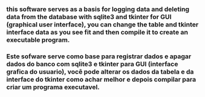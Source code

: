 ### this software serves as a basis for logging data and deleting data from the database with sqlite3 and tkinter for GUI (graphical user interface), you can change the table and tkinter interface data as you see fit and then compile it to create an executable program.



### Este sofware serve como base para registrar dados e apagar dados do banco com sqlite3 e tkinter para GUI (interface grafica do usuario), você pode alterar os dados da tabela e da interface do tkinter como achar melhor e depois compilar para criar um programa executavel.
